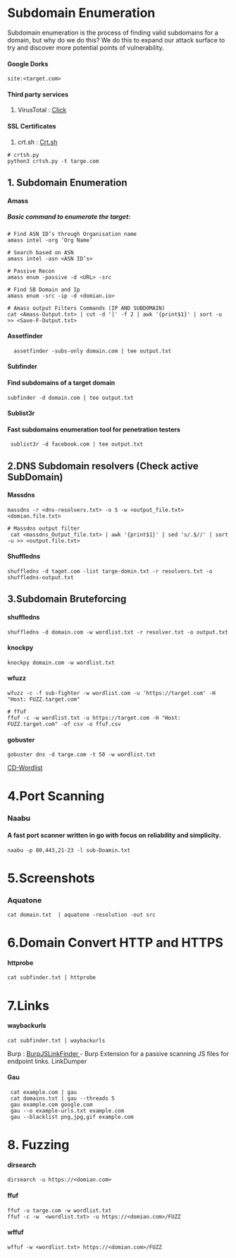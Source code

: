 # Subdomain Enumeration

  Subdomain enumeration is the process of finding valid subdomains for a domain, but why do we do this? We do this to expand our attack surface to try and discover more potential points of vulnerability.

#### Google Dorks 
`site:<target.com>`

#### Third party services
  1. VirusTotal : <a href="https://www.virustotal.com/gui/home/url">Click</a>

#### SSL Certificates
  1. crt.sh :  <a href="https://crt.sh/">Crt.sh</a>
  ```
  # crtsh.py
  python3 crtsh.py -t targe.com
  ```
## 1. Subdomain Enumeration
#### Amass
##### Basic command to enumerate the target:
  ```
  # Find ASN ID’s through Organisation name
  amass intel -org ‘Org Name’  

  # Search based on ASN                    
  amass intel -asn <ASN ID’s>  

  # Passive Recon                  
  amass enum -passive -d <URL> -src  

 # Find SB Domain and Ip
  amass enum -src -ip -d <domian.io>

  # Amass output Filters Commands (IP AND SUBDOMAIN)
  cat <Amass-Output.txt> | cut -d ']' -f 2 | awk '{print$1}' | sort -u >> <Save-F-Output.txt>
```
#### Assetfinder
```
  assetfinder -subs-only domain.com | tee output.txt 
```
#### Subfinder
#### Find subdomains of a target domain
```
subfinder -d domain.com | tee output.txt
```
#### Sublist3r
####  Fast subdomains enumeration tool for penetration testers
```
 sublist3r -d facebook.com | tee output.txt
```
## 2.DNS Subdomain resolvers (Check active SubDomain)
#### Massdns
```
massdns -r <dns-resolvers.txt> -o S -w <output_file.txt> <domian.file.txt>

# Massdns output filter
 cat <massdns_Output_file.txt> | awk '{print$1}' | sed 's/.$//' | sort -u >> <output.file.txt>
```
#### Shuffledns
```
shuffledns -d taget.com -list targe-domin.txt -r resolvers.txt -o shuffledns-output.txt

```
## 3.Subdomain Bruteforcing
#### shuffledns
```
shuffledns -d domain.com -w wordlist.txt -r resolver.txt -o output.txt
```
#### knockpy 
```
knockpy domain.com -w wordlist.txt
```
#### wfuzz
```
wfuzz -c -f sub-fighter -w wordlist.com -u 'https://target.com' -H "Host: FUZZ.target.com"

# ffuf
ffuf -c -w wordlist.txt -u https://target.com -H "Host: FUZZ.target.com" -of csv -o ffuf.csv

```
#### gobuster 
```
gobuster dns -d targe.com -t 50 -w wordlist.txt
```
<a href="https://github.com/imrannissar/Content-discovery">CD-Wordlist</a>

# 4.Port Scanning
### Naabu 
#### A fast port scanner written in go with focus on reliability and simplicity.
```
naabu -p 80,443,21-23 -l sub-Doamin.txt
```

# 5.Screenshots
### Aquatone
```
cat domain.txt  | aquatone -resolution -out src

```
# 6.Domain Convert HTTP and HTTPS
#### httprobe
```
cat subfinder.txt | httprobe
```

# 7.Links
#### waybackurls
```
cat subfinder.txt | waybackurls
```
Burp : <a href=""> BurpJSLinkFinder </a>- Burp Extension for a passive scanning JS files for endpoint links.
LinkDumper
#### Gau
```
 cat example.com | gau
 cat domains.txt | gau --threads 5
 gau example.com google.com
 gau --o example-urls.txt example.com
 gau --blacklist png,jpg,gif example.com
```

# 8. Fuzzing
#### dirsearch
```
dirsearch -u https://<domian.com>
```
#### ffuf
```
ffuf -u targe.com -w wordlist.txt
ffuf -c -w  <wordlist.txt> -u https://<domian.com>/FUZZ
``` 
#### wffuf 
```
wffuf -w <wordlist.txt> https://<domian.com>/FUZZ
```
